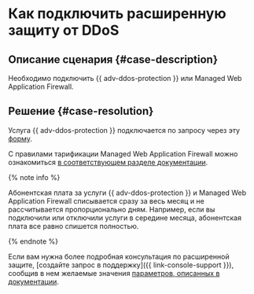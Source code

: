 # Как подключить расширенную защиту от DDoS


## Описание сценария {#case-description}

Необходимо подключить {{ adv-ddos-protection }} или Managed Web Application Firewall.

## Решение {#case-resolution}

Услуга {{ adv-ddos-protection }} подключается по запросу через эту [форму](https://forms.yandex.ru/surveys/13203262.d03e905cf02195bec1093aa2b032802fe13caac0/).

С правилами тарификации Managed Web Application Firewall можно ознакомиться [в соответствующем разделе документации](../../../vpc/pricing.md#prices-ddos-advanced).

{% note info %}

Абонентская плата за услуги {{ adv-ddos-protection }} и Managed Web Application Firewall списывается сразу за весь месяц и не рассчитывается пропорционально дням. Например, если вы подключили или отключили услуги в середине месяца, абонентская плата все равно спишется полностью.

{% endnote %}

Если вам нужна более подробная консультация по расширенной защите, [создайте запрос в поддержку]({{ link-console-support }}), сообщив в нем желаемые значения [параметров, описанных в документации](../../../vpc/ddos-protection/index.md#advanced-protection).